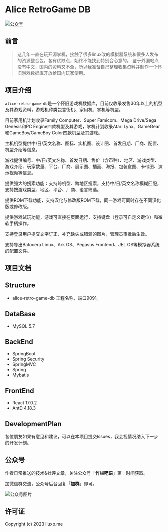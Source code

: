 # Alice RetroGame DB

<p>
  <a href="#公众号"><img src="https://img.shields.io/badge/%E5%85%AC%E4%BC%97%E5%8F%B7-%E7%AB%B9%E6%A0%8F%E5%91%93%E8%AF%AD-green.svg" alt="公众号"></a>
</p>

## 前言

> 这几年一直在玩开源掌机，接触了很多linux改的模拟器系统和很多人发布的资源整合包，各有优缺点，始终不能找到特别合心意的。
> 鉴于外国站点没有中文，国内的资料又不全，所以我准备自己整理收集资料并制作一个怀旧游戏数据库开放给国内玩家使用。

## 项目介绍

`alice-retro-game-db`是一个怀旧游戏机数据库，目前仅收录发售30年以上的机型及其游戏资料，游戏机种类包含街机、家用机、掌机等机型。

目前家用机计划收录Family Computer、Super Famicom、Mega Drive/Sega Genesis和PC Engine四款机型及其游戏，掌机计划收录Atari Lynx、GameGear和GameBoy/GameBoy Color四款机型及其游戏。

主机机型提供中/日/英文名称、图标、实机图、设计图、首发日期、厂商、配置、机型介绍等信息。

游戏提供编号、中/日/英文名称、首发日期、售价（含币种）、地区、游戏类型、游戏介绍、玩家数量、平台、厂商、展示图、插画、海报、包装盒图、卡带图、演示视频等信息。

提供强大的搜索功能：支持跨机型、跨地区搜索，支持中/日/英文名称模糊匹配，支持按游戏类型、地区、平台、厂商、语言筛选。

提供ROM下载功能，支持汉化与修改版ROM下载，同一游戏可同时存在不同汉化版或修改版。

提供游戏试玩功能，游戏可直接在页面运行，支持键盘（登录可自定义键位）和微软手柄操作。

支持登录用户提交文字订正，补充缺失或错漏的图片，管理员审批后生效。

支持导出Batocera Linux、Ark OS、Pegasus Frontend、JEL OS等模拟器系统的配置文件。

## 项目文档
    
## Structure

- alice-retro-game-db 工程名称，端口9091。

## DataBase

- MySQL 5.7

## BackEnd
- SpringBoot 
- Spring Security
- SpringMVC
- Spring
- Mybatis

## FrontEnd

- React 17.0.2
- AntD 4.18.3

## DevelopmentPlan

各位朋友如果有意见和建议，可以在本项目提交Issues，我会视情况纳入下一步的开发计划。

## 公众号

作者日常推送的技术&社评文章，关注公众号「**竹栏呓语**」第一时间获取。

加微信群交流，公众号后台回复「**加群**」即可。

![公众号图片](https://creator.liuxp.me/img/wechat.png)

## 许可证

Copyright (c) 2023 liuxp.me